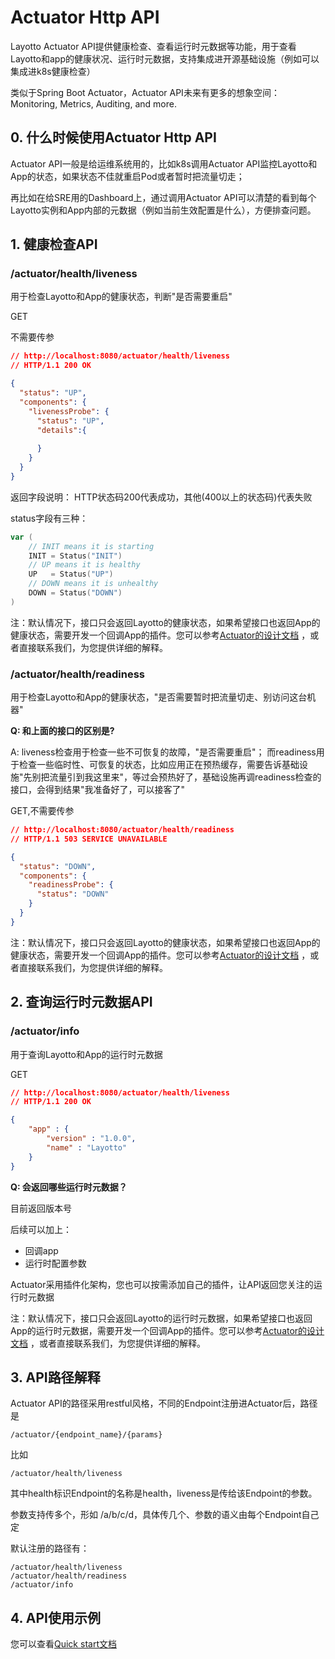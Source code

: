 # Actuator Http API

Layotto Actuator API提供健康检查、查看运行时元数据等功能，用于查看Layotto和app的健康状况、运行时元数据，支持集成进开源基础设施（例如可以集成进k8s健康检查）

类似于Spring Boot Actuator，Actuator API未来有更多的想象空间：Monitoring, Metrics, Auditing, and more.
## 0. 什么时候使用Actuator Http API
Actuator API一般是给运维系统用的，比如k8s调用Actuator API监控Layotto和App的状态，如果状态不佳就重启Pod或者暂时把流量切走；

再比如在给SRE用的Dashboard上，通过调用Actuator API可以清楚的看到每个Layotto实例和App内部的元数据（例如当前生效配置是什么），方便排查问题。

## 1. 健康检查API
### /actuator/health/liveness

用于检查Layotto和App的健康状态，判断"是否需要重启"

GET

不需要传参

```json
// http://localhost:8080/actuator/health/liveness
// HTTP/1.1 200 OK

{
  "status": "UP",
  "components": {
    "livenessProbe": {
      "status": "UP",
      "details":{
				 
      }
    }
  }
}
```

返回字段说明：
HTTP状态码200代表成功，其他(400以上的状态码)代表失败

status字段有三种：

```go
var (
	// INIT means it is starting
	INIT = Status("INIT")
	// UP means it is healthy
	UP   = Status("UP")
	// DOWN means it is unhealthy
	DOWN = Status("DOWN")
)
```

注：默认情况下，接口只会返回Layotto的健康状态，如果希望接口也返回App的健康状态，需要开发一个回调App的插件。您可以参考[Actuator的设计文档](docs/design/actuator/actuator-design-doc.md) ，或者直接联系我们，为您提供详细的解释。

### /actuator/health/readiness

用于检查Layotto和App的健康状态，"是否需要暂时把流量切走、别访问这台机器"

**Q: 和上面的接口的区别是?**

A: liveness检查用于检查一些不可恢复的故障，"是否需要重启"；
而readiness用于检查一些临时性、可恢复的状态，比如应用正在预热缓存，需要告诉基础设施"先别把流量引到我这里来"，等过会预热好了，基础设施再调readiness检查的接口，会得到结果"我准备好了，可以接客了"

GET,不需要传参

```json
// http://localhost:8080/actuator/health/readiness
// HTTP/1.1 503 SERVICE UNAVAILABLE

{
  "status": "DOWN",
  "components": {
    "readinessProbe": {
      "status": "DOWN"
    }
  }
}
```

注：默认情况下，接口只会返回Layotto的健康状态，如果希望接口也返回App的健康状态，需要开发一个回调App的插件。您可以参考[Actuator的设计文档](docs/design/actuator/actuator-design-doc.md) ，或者直接联系我们，为您提供详细的解释。

## 2. 查询运行时元数据API

### /actuator/info
用于查询Layotto和App的运行时元数据

GET

```json
// http://localhost:8080/actuator/health/liveness
// HTTP/1.1 200 OK

{
    "app" : {
        "version" : "1.0.0",
        "name" : "Layotto"
    }
}
```

**Q: 会返回哪些运行时元数据？**

目前返回版本号

后续可以加上：

- 回调app
- 运行时配置参数

Actuator采用插件化架构，您也可以按需添加自己的插件，让API返回您关注的运行时元数据

注：默认情况下，接口只会返回Layotto的运行时元数据，如果希望接口也返回App的运行时元数据，需要开发一个回调App的插件。您可以参考[Actuator的设计文档](docs/design/actuator/actuator-design-doc.md) ，或者直接联系我们，为您提供详细的解释。

## 3. API路径解释

Actuator API的路径采用restful风格，不同的Endpoint注册进Actuator后，路径是

```
/actuator/{endpoint_name}/{params}  
```

比如

```
/actuator/health/liveness
```

其中health标识Endpoint的名称是health，liveness是传给该Endpoint的参数。

参数支持传多个，形如 /a/b/c/d，具体传几个、参数的语义由每个Endpoint自己定


默认注册的路径有：

```
/actuator/health/liveness
/actuator/health/readiness
/actuator/info
```

## 4. API使用示例
您可以查看[Quick start文档](docs/start/actuator/start.md)
